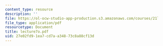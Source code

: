 ```yaml
---
content_type: resource
description: ''
file: https://ol-ocw-studio-app-production.s3.amazonaws.com/courses/21l-701-literary-interpretation-interpreting-poetry-fall-2003/27e02fd91ea7cd7aa34873c8a88cf13d_lecture7o.pdf
file_type: application/pdf
resourcetype: Document
title: lecture7o.pdf
uid: 27e02fd9-1ea7-cd7a-a348-73c8a88cf13d
---
```

